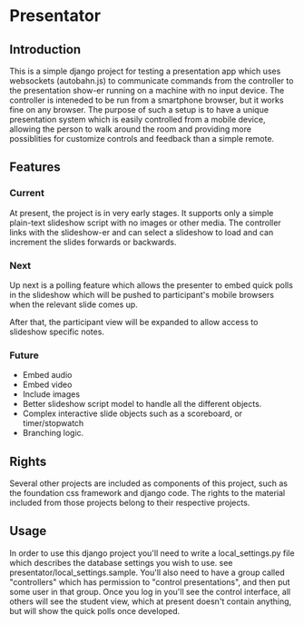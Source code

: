 # Presentator #

## Introduction ##

This is a simple django project for testing a presentation app which uses websockets (autobahn.js) to communicate commands from the controller to the presentation show-er running on a machine with no input device. The controller is inteneded to be run from a smartphone browser, but it works fine on any browser. The purpose of such a setup is to have a unique presentation system which is easily controlled from a mobile device, allowing the person to walk around the room and providing more possiblities for customize controls and feedback than a simple remote.

## Features ##
### Current ###

At present, the project is in very early stages. It supports only a simple plain-text slideshow script with no images or other media. The controller links with the slideshow-er and can select a slideshow to load and can increment the slides forwards or backwards.

### Next ###

Up next is a polling feature which allows the presenter to embed quick polls in the slideshow which will be pushed to participant's mobile browsers when the relevant slide comes up.

After that, the participant view will be expanded to allow access to slideshow specific notes.

### Future ###

* Embed audio
* Embed video
* Include images
* Better slideshow script model to handle all the different objects.
* Complex interactive slide objects such as a scoreboard, or timer/stopwatch
* Branching logic.

## Rights ##

Several other projects are included as components of this project, such as the foundation css framework and django code. The rights to the material included from those projects belong to their respective projects.

## Usage ##

In order to use this django project you'll need to write a local_settings.py file which describes the database settings you wish to use. see presentator/local_settings.sample. You'll also need to have a group called "controllers" which has permission to "control presentations", and then put some user in that group. Once you log in you'll see the control interface, all others will see the student view, which at present doesn't contain anything, but will show the quick polls once developed.
